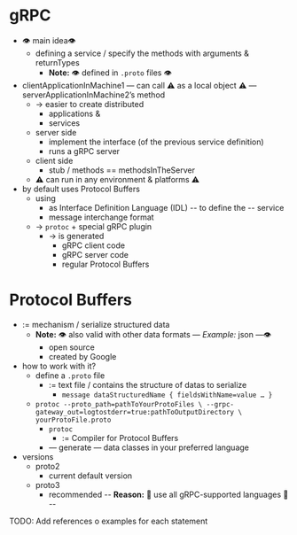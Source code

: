 # gRPC
- 👁️ main idea👁️
  - defining a service / specify the methods with arguments & returnTypes
    - **Note:** 👁️ defined in `.proto` files 👁️
- clientApplicationInMachine1 — can call ⚠️ as a local object ⚠️ — serverApplicationInMachine2’s method
  - → easier to create distributed
    - applications &
    - services
  - server side
    - implement the interface (of the previous service definition)
    - runs a gRPC server
  - client side
    - stub / methods == methodsInTheServer
  - ⚠️ can run in any environment & platforms ⚠️
- by default uses Protocol Buffers
  - using
    - as Interface Definition Language (IDL) -- to define the -- service
    - message interchange format
  - → `protoc` + special gRPC plugin
    - → is generated
      - gRPC client code
      - gRPC server code
      - regular Protocol Buffers

# Protocol Buffers
- := mechanism / serialize structured data
  - **Note:** 👁️ also valid with other data formats — *Example:* json —👁️
    - open source
    - created by Google
- how to work with it?
  - define a `.proto` file
    - := text file / contains the structure of datas to serialize
      - `message dataStructuredName {
        fieldsWithName=value
        …
        }`
  - `protoc --proto_path=pathToYourProtoFiles \
    --grpc-gateway_out=logtostderr=true:pathToOutputDirectory \
    yourProtoFile.proto`
    - `protoc`
      - := Compiler for Protocol Buffers
    - — generate — data classes in your preferred language
- versions
  - proto2
    - current default version
  - proto3
    - recommended --  **Reason:** 🧠 use all gRPC-supported languages 🧠 -- 

TODO: Add references o examples for each statement